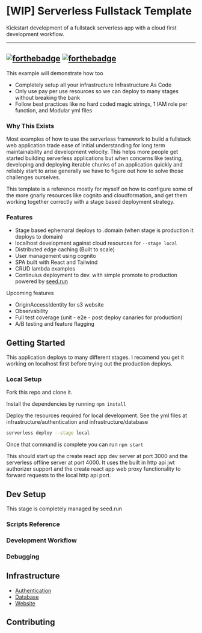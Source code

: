 # [WIP] Serverless Fullstack Template

Kickstart development of a fullstack serverless app with a cloud first development workflow.

***

## [![forthebadge](https://forthebadge.com/images/badges/made-with-javascript.svg)](https://forthebadge.com) [![forthebadge](https://forthebadge.com/images/badges/fuck-it-ship-it.svg)](https://forthebadge.com)

This example will demonstrate how too

* Completely setup all your infrastructure Infrastructure As Code
* Only use pay per use resources so we can deploy to many stages without breaking the bank
* Follow best practices like no hard coded magic strings, 1 IAM role per function, and Modular yml files

### Why This Exists

Most examples of how to use the serverless framework to build a fullstack web application trade ease of initial understanding for long term maintainability and development velocity. This helps more people get started building serverless applications but when concerns like testing, developing and deploying iterable chunks of an application quickly and reliably start to arise generally we have to figure out how to solve those challenges ourselves.

This template is a reference mostly for myself on how to configure some of the more gnarly resources like cognito and cloudformation, and get them working together correctly with a stage based deployment strategy.

### Features

* Stage based ephemaral deploys to <stage>.domain (when stage is production it deploys to domain)
* localhost development against cloud resources for `--stage local`
* Distributed edge caching (Built to scale)
* User management using cognito
* SPA built with React and Tailwind
* CRUD lambda examples
* Continuius deployment to dev.<domain> with simple promote to production powered by [seed.run](seed.run)

Upcoming features

* OriginAccessIdentity for s3 website
* Observability
* Full test coverage (unit - e2e - post deploy canaries for production)
* A/B testing and feature flagging

## Getting Started

This application deploys to many different stages. I recomend you get it working on localhost first before trying out the production deploys.

### Local Setup

Fork this repo and clone it.

Install the dependencies by running `npm install`

Deploy the resources required for local development. See the yml files at infrastructure/authentication and infrastructure/database

```bash
serverless deploy --stage local
```

Once that command is complete you can run `npm start`

This should start up the create react app dev server at port 3000 and the serverless offline server at port 4000. It uses the built in http api jwt authorizer support and the create react app web proxy functionality to forward requests to the local http api port.

## Dev Setup

This stage is completely managed by seed.run

### Scripts Reference

### Development Workflow

### Debugging

## Infrastructure

* [Authentication](infrastructure/authentication/README.md)
* [Database](infrastructure/database/README.md)
* [Website](infrastructure/web/README.md)

## Contributing

